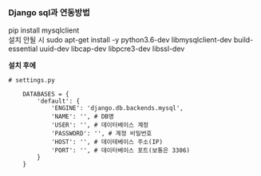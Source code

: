 ### Django sql과 연동방법

pip install mysqlclient  
설치 안될 시
sudo apt-get install -y python3.6-dev libmysqlclient-dev build-essential uuid-dev libcap-dev libpcre3-dev libssl-dev

**설치 후에**
```
# settings.py

    DATABASES = {
        'default': {
            'ENGINE': 'django.db.backends.mysql',
            'NAME': '', # DB명
            'USER': '', # 데이터베이스 계정
            'PASSWORD': '', # 계정 비밀번호
            'HOST': '', # 데이테베이스 주소(IP)
            'PORT': '', # 데이터베이스 포트(보통은 3306)
        }
    }

```
<!--stackedit_data:
eyJoaXN0b3J5IjpbLTY3NDQ0MzAxNiw4MzA3NDQ3NzldfQ==
-->